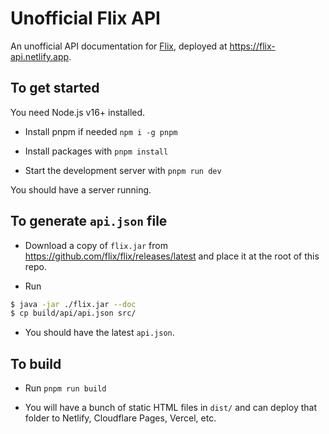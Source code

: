 # Unofficial Flix API

An unofficial API documentation for [Flix](https://flix.dev/), deployed at https://flix-api.netlify.app.

## To get started

You need Node.js v16+ installed.

- Install pnpm if needed `npm i -g pnpm`

- Install packages with `pnpm install`

- Start the development server with `pnpm run dev`

You should have a server running.

## To generate `api.json` file

- Download a copy of `flix.jar` from https://github.com/flix/flix/releases/latest and place it at the root of this repo.

- Run

```bash
$ java -jar ./flix.jar --doc
$ cp build/api/api.json src/
```

- You should have the latest `api.json`.

## To build

- Run `pnpm run build`

- You will have a bunch of static HTML files in `dist/` and can deploy that folder to Netlify, Cloudflare Pages, Vercel, etc.
